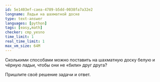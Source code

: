 ```yaml
---
id: 5e1403ef-caea-4789-b5dd-0038fa7a32e2
longname: Ладьи на шахматной доске
type: text-answer
languages: [python]
tags: [easy,math]
checker: cmp_yesno
time_limit: 1
real_time_limit: 1
max_vm_size: 64M
---
```


Сколькими способами можно поставить на шахматную доску белую и чёрную ладьи, чтобы они не «били» друг друга?

Пришлите своё решение задачи и ответ.
